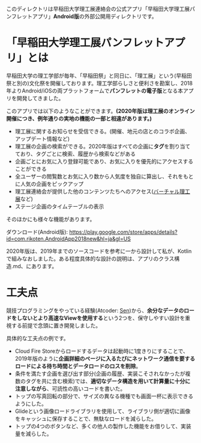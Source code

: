 このディレクトリは早稲田大学理工展連絡会の公式アプリ「早稲田大学理工展パンフレットアプリ」**Android版**の外部公開用ディレクトリです。

# 「早稲田大学理工展パンフレットアプリ」とは

早稲田大学の理工学部が毎年、「早稲田祭」と同日に、「理工展」という(早稲田祭と別の)文化祭を開催しております。理工学部らしさと便利さを勘案し、2018年よりAndroid/iOSの両プラットフォームで**パンフレットの電子版**となる本アプリを開発してきました。

このアプリでは以下のようなことができます。**(2020年版は理工展のオンライン開催につき、例年通りの実地の機能の一部と相違があります。)**

- 理工展に関するお知らせを受信できる。(開催、地元の店とのコラボ企画、アップデート情報など)
- 理工展の企画の検索ができる。2020年版はすべての企画に**タグ**を割り当てており、タグごとに検索、履歴から検索などがある
- 企画ごとにお気に入り登録可能であり、お気に入りを優先的にアクセスすることができる
- 全ユーザーの閲覧数とお気に入り数から人気度を独自に算出し、それをもとに人気の企画をピックアップ
- 理工展連絡会が提供した他のコンテンツたちへのアクセス([バーチャル理工展](https://play.google.com/store/apps/details?id=com.RikotenRenrakukai.VirtualRikoten&hl=ja&gl=US)など)
- ステージ企画のタイムテーブルの表示

そのほかにも様々な機能があります。

ダウンロード(Android版): https://play.google.com/store/apps/details?id=com.rikoten.AndroidApp2018new&hl=ja&gl=US

2020年版は、2019年までのソースコードを参考に一から設計して私が、Kotlinで組みなおしました。ある程度具体的な設計の説明は、アプリのクラス構造.md、にあります。

# 工夫点

競技プログラミングをやっている経験(Atcoder: [Sen](https://atcoder.jp/users/Sen?lang=ja))から、**余分なデータのロードをしないとより高速なViewを使用する**という2つを、保守しやすい設計を重視する前提で念頭に置き開発しました。

具体的な工夫点の例です。

- Cloud Fire Storeからロードするデータは起動時に1度きりにすることで、2019年版のように**企画詳細のページに入るたびにネットワーク通信を要するロードによる待ち時間とデータロードのロスを削除**。
- 条件を満たす企画を選び出す部分(企画の履歴、実装こそされなかったが複数のタグを共に含む検索)では、**適切なデータ構造を用いて計算量に十分に注意しながら**、可読性の高いコードを書いた。
- トップの写真回転の部分で、サイズの異なる機種でも画面一杯に表示できるようにした。
- Glideという画像ロードライブラリを使用して、ライブラリ側が適切に画像をキャッシュに保存することで、無駄なロードを減らした。
- トップの4つのボタンなど、多くの他人の製作した機能をお借りして、実装量を減らした。